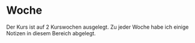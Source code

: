 # Woche
Der Kurs ist auf 2 Kurswochen ausgelegt. Zu jeder Woche habe ich einige Notizen in
diesem Bereich abgelegt.

